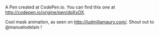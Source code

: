 A Pen created at CodePen.io. You can find this one at http://codepen.io/origine/pen/dpXxOX.

 Cool mask animation, as seen on http://ludmillamaury.com/. Shout out to @manuelodelain !